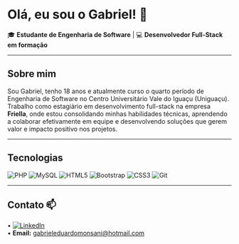# Olá, eu sou o Gabriel! 👋

🎓 **Estudante de Engenharia de Software** | 💻 **Desenvolvedor Full-Stack em formação**

---

## Sobre mim
Sou Gabriel, tenho 18 anos e atualmente curso o quarto período de Engenharia de Software no Centro Universitário Vale do Iguaçu (Uniguaçu). Trabalho como estagiário em desenvolvimento full-stack na empresa **Friella**, onde estou consolidando minhas habilidades técnicas, aprendendo a colaborar efetivamente em equipe e desenvolvendo soluções que gerem valor e impacto positivo nos projetos.

---

## Tecnologias
![PHP](https://img.shields.io/badge/PHP-777BB4?style=for-the-badge&logo=php&logoColor=white)
![MySQL](https://img.shields.io/badge/MySQL-4479A1?style=for-the-badge&logo=mysql&logoColor=white)
![HTML5](https://img.shields.io/badge/HTML5-E34F26?style=for-the-badge&logo=html5&logoColor=white)
![Bootstrap](https://img.shields.io/badge/Bootstrap-563D7C?style=for-the-badge&logo=bootstrap&logoColor=white)
![CSS3](https://img.shields.io/badge/CSS3-1572B6?style=for-the-badge&logo=css3&logoColor=white)
![Git](https://img.shields.io/badge/Git-F05032?style=for-the-badge&logo=git&logoColor=white)

---

## Contato 📫
• [![LinkedIn](https://img.shields.io/badge/LinkedIn-0077B5?style=flat&logo=linkedin&logoColor=white)](https://www.linkedin.com/in/gabriel-eduardo-monsani-666593254/)  
• **Email:** gabrieleduardomonsani@hotmail.com




